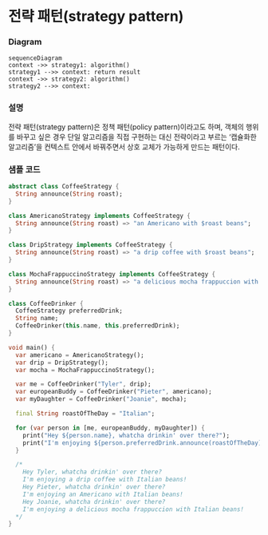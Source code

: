 # 전략 패턴(strategy pattern)

### Diagram
```mermaid
sequenceDiagram
context ->> strategy1: algorithm()
strategy1 -->> context: return result
context ->> strategy2: algorithm()
strategy2 -->> context: 
```

### 설명
전략 패턴(strategy pattern)은 정책 패턴(policy pattern)이라고도 하며, 객체의 행위를 바꾸고 싶은 경우 단일 알고리즘을 직접 구현하는 대신 전략이라고 부르는 ‘캡슐화한 알고리즘’을 컨텍스트 안에서 바꿔주면서 상호 교체가 가능하게 만드는 패턴이다.

<!-- ### 사용처
예를 들어, 착신 데이터에 대해 검증을 수행하는 클래스는 데이터 유형, 데이터 소스, 사용자 선택 또는 기타 식별 요소에 따라 전략 패턴을 사용하여 검증 알고리즘을 선택할 수 있다.이러한 요인은 런타임까지 파악되지 않으며 완전히 다른 검증을 수행해야 할 수 있다.검증 개체와는 별도로 캡슐화된 검증 알고리즘(전략)은 코드 복제 없이 시스템의 다른 영역(또는 다른 시스템)에 있는 다른 검증 개체에 의해 사용될 수 있다.

일반적으로 전략 패턴은 데이터 구조의 일부 코드에 대한 참조를 저장하고 검색한다.이는 네이티브 함수 포인터, 퍼스트 클래스 함수, 객체 지향 프로그래밍 언어의 클래스 또는 클래스 인스턴스와 같은 메커니즘에 의해 달성되거나 언어 구현의 내부 코드 스토리지에 리플렉션을 통해 액세스할 수 있다. -->


### 샘플  코드
```dart
abstract class CoffeeStrategy {
  String announce(String roast);
}

class AmericanoStrategy implements CoffeeStrategy {
  String announce(String roast) => "an Americano with $roast beans";
}

class DripStrategy implements CoffeeStrategy {
  String announce(String roast) => "a drip coffee with $roast beans";
}

class MochaFrappuccinoStrategy implements CoffeeStrategy {
  String announce(String roast) => "a delicious mocha frappuccion with $roast beans";
}

class CoffeeDrinker {
  CoffeeStrategy preferredDrink;
  String name;
  CoffeeDrinker(this.name, this.preferredDrink);
}

void main() {
  var americano = AmericanoStrategy();
  var drip = DripStrategy();
  var mocha = MochaFrappuccinoStrategy();

  var me = CoffeeDrinker("Tyler", drip);
  var europeanBuddy = CoffeeDrinker("Pieter", americano);
  var myDaughter = CoffeeDrinker("Joanie", mocha);

  final String roastOfTheDay = "Italian";

  for (var person in [me, europeanBuddy, myDaughter]) {
    print("Hey ${person.name}, whatcha drinkin' over there?");
    print("I'm enjoying ${person.preferredDrink.announce(roastOfTheDay)}!\r\n");
  }

  /*
    Hey Tyler, whatcha drinkin' over there?
    I'm enjoying a drip coffee with Italian beans!
    Hey Pieter, whatcha drinkin' over there?
    I'm enjoying an Americano with Italian beans!
    Hey Joanie, whatcha drinkin' over there?
    I'm enjoying a delicious mocha frappuccion with Italian beans!
  */
}
```